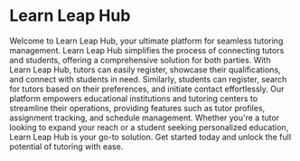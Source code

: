 # Learn Leap Hub
Welcome to Learn Leap Hub, your ultimate platform for seamless tutoring management. Learn Leap Hub simplifies the process of connecting tutors and students, offering a comprehensive solution for both parties. With Learn Leap Hub, tutors can easily register, showcase their qualifications, and connect with students in need. Similarly, students can register, search for tutors based on their preferences, and initiate contact effortlessly. Our platform empowers educational institutions and tutoring centers to streamline their operations, providing features such as tutor profiles, assignment tracking, and schedule management. Whether you're a tutor looking to expand your reach or a student seeking personalized education, Learn Leap Hub is your go-to solution. Get started today and unlock the full potential of tutoring with ease.
